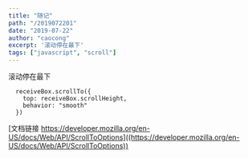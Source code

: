```yaml
---
title: "随记"
path: "/2019072201"
date: "2019-07-22"
author: "caocong"
excerpt: '滚动停在最下'
tags: ["javascript", "scroll"]
---
```


滚动停在最下
```
  receiveBox.scrollTo({
    top: receiveBox.scrollHeight,
    behavior: "smooth"
  })
```

[文档链接 https://developer.mozilla.org/en-US/docs/Web/API/ScrollToOptions]((https://developer.mozilla.org/en-US/docs/Web/API/ScrollToOptions))